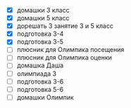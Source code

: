 - [x] домашки 3 класс
- [x] домашки 5 класс
- [x] дорешать 3 занятие 3 и 5 класс
- [x] подготовка 3-4
- [x] подготовка 3-5
- [ ] плюсник для Олимпика посещения
- [ ] плюсник для Олимпика оценки
- [ ] домашка Даша
- [ ] олимпиада 3
- [ ] подготовка 3-6
- [ ] подготовка 5-6
- [ ] домашки Олимпик
